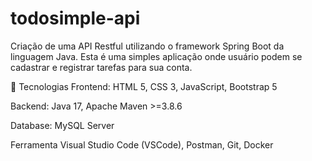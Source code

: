 # todosimple-api
 Criação de uma API Restful utilizando o framework Spring Boot da linguagem Java.
 Esta é uma simples aplicação onde usuário podem se cadastrar e registrar tarefas para sua conta.
 
🚀 Tecnologias
Frontend:
HTML 5,
CSS 3,
JavaScript,
Bootstrap 5

Backend:
Java 17,
Apache Maven >=3.8.6

Database:
MySQL Server

Ferramenta
Visual Studio Code (VSCode),
Postman,
Git,
Docker
